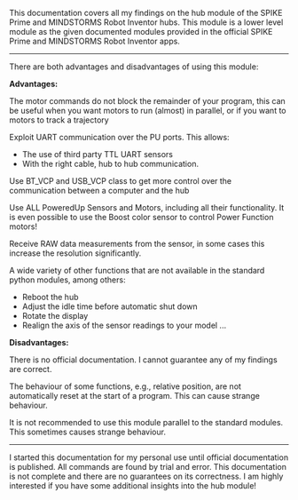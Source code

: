 


This documentation covers all my findings on the hub module of the SPIKE Prime and MINDSTORMS Robot Inventor hubs. This module is a lower level module as the given documented modules provided in the official SPIKE Prime and MINDSTORMS Robot Inventor apps. 

---

There are both advantages and disadvantages of using this module:

__Advantages:__

The motor commands do not block the remainder of your program, this can be useful when you want motors to run (almost) in parallel, or if you want to motors to track a trajectory  

Exploit UART communication over the PU ports. This allows:  
 * The use of third party TTL UART sensors  
 *  With the right cable, hub to hub communication.  

Use BT_VCP and USB_VCP class to get more control over the communication between a computer and the hub  

Use ALL PoweredUp Sensors and Motors, including all their functionality. It is even possible to use the Boost color sensor to control Power Function motors!

Receive RAW data measurements from the sensor, in some cases this increase the resolution significantly.  

A wide variety of other functions that are not available in the standard python modules, among others:  
   * Reboot the hub  
   * Adjust the idle time before automatic shut down  
   * Rotate the display 
   * Realign the axis of the sensor readings to your model 
   ...


__Disadvantages:__

There is no official documentation. I cannot guarantee any of my findings are correct.  

The behaviour of some functions, e.g., relative position, are not automatically reset at the start of a program. This can cause strange behaviour.  

It is not recommended to use this module parallel to the standard modules. This sometimes causes strange behaviour.

---

I started this documentation for my personal use until official documentation is published. All commands are found by trial and error. This documentation is not complete and there are no guarantees on its correctness. I am highly interested if you have some additional insights into the hub module!

